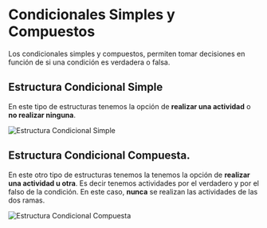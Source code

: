 # Condicionales Simples y Compuestos

Los condicionales simples y compuestos, permiten tomar decisiones en función de si una condición es verdadera o falsa.

## Estructura Condicional Simple

En este tipo de estructuras tenemos la opción de **realizar una actividad** o **no realizar ninguna**.

![Estructura Condicional Simple](https://github.com/JuananA1000/PythonYa/blob/main/diagrama.jpg?raw=true)

## Estructura Condicional Compuesta.

En este otro tipo de estructuras tenemos la tenemos la opción de **realizar una actividad u otra**. Es decir tenemos actividades por el verdadero y por el falso de la condición. En este caso, **nunca** se realizan las actividades de las dos ramas.

![Estructura Condicional Compuesta](https://github.com/JuananA1000/PythonYa/blob/main/diagrama.jpg?raw=true)
